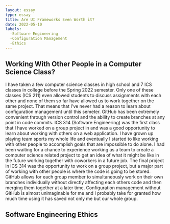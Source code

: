 ```yaml
---
layout: essay
type: essay
title: Are UI Frameworks Even Worth it?
date: 2022-05-10
labels:
  -Software Engineering
  -Configuration Management
  -Ethics
---
```


<h2>Working With Other People in a Computer Science Class?</h2>
I have taken a few computer science classes in high school and 7 ICS classes in college before the Spring 2022 semester. Only one of these classes (ICS 211) even allowed students to discuss assignments with each other and none of them so far have allowed us to work together on the same project. That means that I've never had a reason to learn about configuration management until this semeter. GitHub has been extremely convenient through version control and the ability to create branches at any point in code commits. ICS 314 (Software Engineering) was the first class that I have worked on a group project in and was a good opportunity to learn about working with others on a web application. I have grown up playing team sports my whole life and eventually I started to like working with other people to accomplish goals that are impossible to do alone. I had been waiting for a chance to experience working as a team to create a computer science related project to get an idea of what it might be like in the future working together with coworkers in a future job. The final project in ICS 314 was the opportunity to work on a group project, but a major part of working with other people is where the code is going to be stored. GitHub allows for each group member to simultaneously work on their own branches individually without directly affecting each others code and then merging them together at a later time. Configuration management without GitHub is almost unimaginable for me and I probably take for granted how much time using it has saved not only me but our whole group.

<h2>Software Engineering Ethics</h2>
